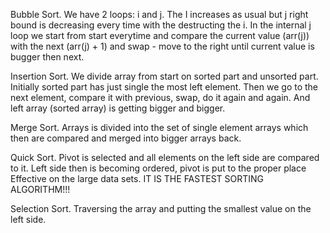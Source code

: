 Bubble Sort.
We have 2 loops: i and j. The I increases as usual but j right bound
is decreasing every time with the destructing the i. 
In the internal j loop we start from start everytime and compare
the current value (arr(j)) with the next (arr(j) + 1) and swap - move
to the right until current value is bugger then next.

Insertion Sort.
We divide array from start on sorted part and unsorted part. 
Initially sorted part has just single the most left element. Then
we go to the next element, compare it with previous, swap, do it again
and again. And left array (sorted array) is getting bigger and bigger.

Merge Sort.
Arrays is divided into the set of single element arrays which then
are compared and merged into bigger arrays back.

Quick Sort.
Pivot is selected and all elements on the left side are compared to it.
Left side then is becoming ordered, pivot is put to the proper place
Effective on the large data sets.
IT IS THE FASTEST SORTING ALGORITHM!!!

Selection Sort.
Traversing the array and putting the smallest value on the left side.

